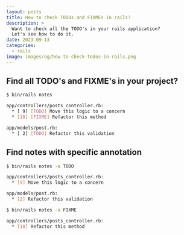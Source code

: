 ```yaml
---
layout: posts
title: How to check TODOs and FIXMEs in rails?
description: >
  Want to check all the TODO's in your rails application?
  Let's see how to do it.
date: 2023-09-13
categories:
  - rails
image: images/og/how-to-check-todos-in-rails.png
---
```


## Find all TODO's and FIXME's in your project?

```bash
$ bin/rails notes

app/controllers/posts_controller.rb:
  * [ 9] [TODO] Move this logic to a concern
  * [18] [FIXME] Refactor this method

app/models/post.rb:
  * [ 2] [TODO] Refactor this validation

```

## Find notes with specific annotation

```bash
$ bin/rails notes -a TODO

app/controllers/posts_controller.rb:
  * [9] Move this logic to a concern

app/models/post.rb:
  * [2] Refactor this validation
```

```bash
$ bin/rails notes -a FIXME

app/controllers/posts_controller.rb:
  * [18] Refactor this method
```
